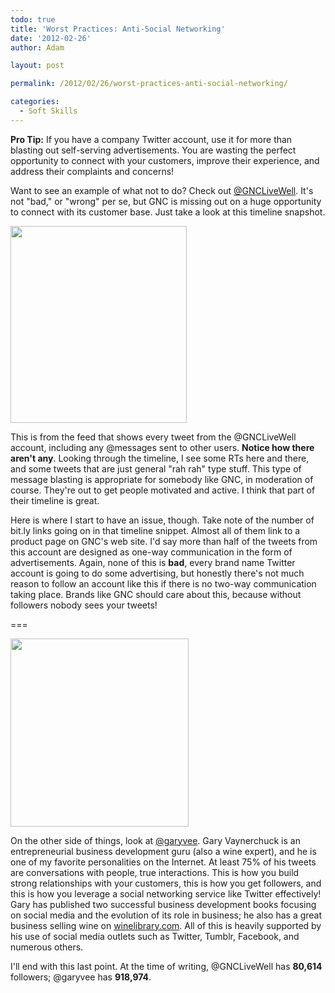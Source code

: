 ```yaml
---
todo: true
title: 'Worst Practices: Anti-Social Networking'
date: '2012-02-26'
author: Adam

layout: post

permalink: /2012/02/26/worst-practices-anti-social-networking/

categories:
  - Soft Skills
---
```

**Pro Tip:** If you have a company Twitter account, use it for more than
blasting out self-serving advertisements. You are wasting the perfect
opportunity to connect with your customers, improve their experience, and
address their complaints and concerns!

Want to see an example of what not to do? Check out
[@GNCLiveWell](http://www.twitter.com/gnclivewell). It's not "bad," or "wrong"
per se, but GNC is missing out on a huge opportunity to connect with its
customer base. Just take a look at this timeline snapshot.

<!-- TODO: image -->
<img class=" wp-image-822 alignleft" title="@GNCLiveWell's Timeline" src="http://45.55.182.154/wp-content/uploads/2012/02/2-24-2012-11-54-21-AM.png" alt="" width="282" height="315" /> 

This is from the feed that shows every tweet from the @GNCLiveWell account,
including any @messages sent to other users. **Notice how there aren't any**.
Looking through the timeline, I see some RTs here and there, and some tweets
that are just general "rah rah" type stuff. This type of message blasting is
appropriate for somebody like GNC, in moderation of course. They're out to get
people motivated and active. I think that part of their timeline is great.

Here is where I start to have an issue, though. Take note of the number of
bit.ly links going on in that timeline snippet. Almost all of them link to a
product page on GNC's web site. I'd say more than half of the tweets from this
account are designed as one-way communication in the form of advertisements.
Again, none of this is **bad**, every brand name Twitter account is going to do
some advertising, but honestly there's not much reason to follow an account like
this if there is no two-way communication taking place. Brands like GNC should
care about this, because without followers nobody sees your tweets!

===

<!-- TODO: Image -->
<img id="blogsy-1330103468602.1191" class="alignright size-medium wp-image-808" title="@garyvee's Timeline" src="http://45.55.182.154/wp-content/uploads/2012/02/2-24-2012-11-43-07-AM.png" alt="" width="285" height="301" srcset="https://plattsoft.net/wp-content/uploads/2012/02/2-24-2012-11-43-07-AM-142x150.png 142w, https://plattsoft.net/wp-content/uploads/2012/02/2-24-2012-11-43-07-AM-284x300.png 284w, https://plattsoft.net/wp-content/uploads/2012/02/2-24-2012-11-43-07-AM.png 285w" sizes="(max-width: 285px) 100vw, 285px" />

On the other side of things, look at [@garyvee](http://www.twitter.com/garyvee).
Gary Vaynerchuck is an entrepreneurial business development guru (also a wine
expert), and he is one of my favorite personalities on the Internet. At least
75% of his tweets are conversations with people, true interactions. This is how
you build strong relationships with your customers, this is how you get
followers, and this is how you leverage a social networking service like Twitter
effectively! Gary has published two successful business development books
focusing on social media and the evolution of its role in business; he also has
a great business selling wine on [winelibrary.com](https://winelibrary.com). All
of this is heavily supported by his use of social media outlets such as Twitter,
Tumblr, Facebook, and numerous others.

I'll end with this last point. At the time of writing, @GNCLiveWell has
**80,614** followers; @garyvee has **918,974**.
